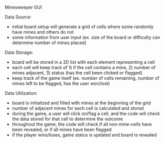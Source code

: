 Minesweeper GUI

Data Source: 
- initial board setup will generate a grid of cells where some randomly have mines and others do not
- some information from user input (ex. size of the board or difficulty can determine number of mines placed)

Data Storage:
- board will be stored in a 2D list with each element representing a cell
- each cell will keep track of 1) if the cell contains a mine, 2) number of mines adjacent, 3) status (has the cell been clicked or flagged)
- keep track of the game itself (ex. number of cells remaining, number of mines left to be flagged, has the user won/lost)

Data Utilization:
- board is initialized and filled with mines at the beginning of the grid
- number of adjacent mines for each cell is calculated and stored
- during the game, a user will click on/flag a cell, and the code will check the data stored for that cell to determine the outcome
- throughout the game, the code will check if all non-mine-cells have been revealed, or if all mines have been flagged
- if the player wins/loses, game status is updated and board is revealed
